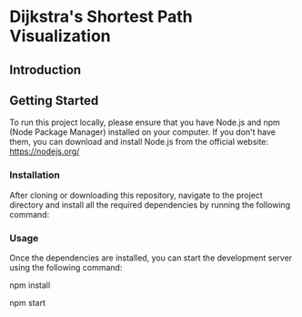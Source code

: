 # Dijkstra's Shortest Path Visualization

## Introduction


## Getting Started

To run this project locally, please ensure that you have Node.js and npm (Node Package Manager) installed on your computer. If you don't have them, you can download and install Node.js from the official website: https://nodejs.org/

### Installation

After cloning or downloading this repository, navigate to the project directory and install all the required dependencies by running the following command:


### Usage

Once the dependencies are installed, you can start the development server using the following command:

npm install

npm start
